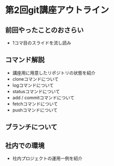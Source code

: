 第2回git講座アウトライン
===============================================================

## 前回やったことのおさらい
+ 1コマ目のスライドを流し読み

## コマンド解説
+ 講座用に用意したリポジトリの状態を紹介
+ cloneコマンドについて
+ logコマンドについて
+ statusコマンドについて
+ add / commitコマンドについて
+ fetchコマンドについて
+ pushコマンドについて

## ブランチについて

## 社内での環境
+ 社内プロジェクトの運用一例を紹介
